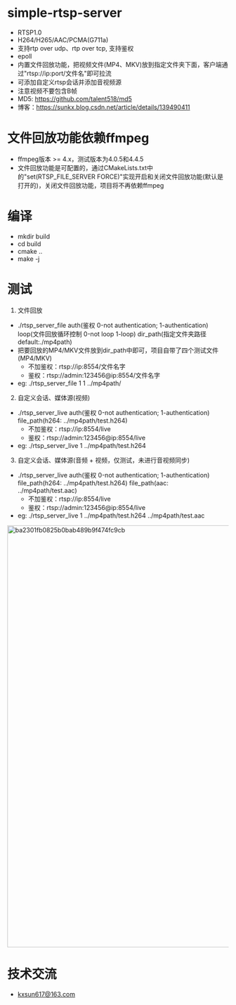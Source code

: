 # simple-rtsp-server
* RTSP1.0
* H264/H265/AAC/PCMA(G711a)
* 支持rtp over udp、rtp over tcp, 支持鉴权
* epoll
* 内置文件回放功能，把视频文件(MP4、MKV)放到指定文件夹下面，客户端通过"rtsp://ip:port/文件名"即可拉流
* 可添加自定义rtsp会话并添加音视频源
* 注意视频不要包含B帧
* MD5: https://github.com/talent518/md5
* 博客：https://sunkx.blog.csdn.net/article/details/139490411
  
# 文件回放功能依赖ffmpeg
* ffmpeg版本 >= 4.x，测试版本为4.0.5和4.4.5
* 文件回放功能是可配置的，通过CMakeLists.txt中的"set(RTSP_FILE_SERVER FORCE)"实现开启和关闭文件回放功能(默认是打开的)，关闭文件回放功能，项目将不再依赖ffmpeg

# 编译
* mkdir build
* cd build
* cmake ..
* make -j

# 测试
1. 文件回放
* ./rtsp_server_file auth(鉴权 0-not authentication; 1-authentication) loop(文件回放循环控制 0-not loop 1-loop) dir_path(指定文件夹路径 default:./mp4path)
* 把要回放的MP4/MKV文件放到dir_path中即可，项目自带了四个测试文件(MP4/MKV)
  * 不加鉴权：rtsp://ip:8554/文件名字
  * 鉴权：rtsp://admin:123456@ip:8554/文件名字
* eg: ./rtsp_server_file 1 1 ../mp4path/
2. 自定义会话、媒体源(视频)
* ./rtsp_server_live auth(鉴权 0-not authentication; 1-authentication) file_path(h264: ../mp4path/test.h264)
  * 不加鉴权：rtsp://ip:8554/live
  * 鉴权：rtsp://admin:123456@ip:8554/live
* eg: ./rtsp_server_live 1 ../mp4path/test.h264
3. 自定义会话、媒体源(音频 + 视频，仅测试，未进行音视频同步)
* ./rtsp_server_live auth(鉴权 0-not authentication; 1-authentication) file_path(h264: ../mp4path/test.h264) file_path(aac: ../mp4path/test.aac)
  * 不加鉴权：rtsp://ip:8554/live
  * 鉴权：rtsp://admin:123456@ip:8554/live
* eg: ./rtsp_server_live 1 ../mp4path/test.h264 ../mp4path/test.aac

<img width="960" alt="ba2301fb0825b0bab489b9f474fc9cb" src="https://github.com/BreakingY/simple-rtsp-server/assets/99859929/24308b63-235a-4a75-adc7-67c43bde51dd">

# 技术交流
* kxsun617@163.com
